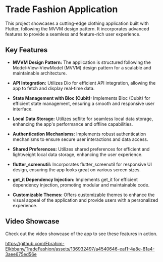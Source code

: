 # Trade Fashion Application

This project showcases a cutting-edge clothing application built with Flutter, following the MVVM design pattern. It incorporates advanced features to provide a seamless and feature-rich user experience.

## Key Features

- **MVVM Design Pattern:** The application is structured following the Model-View-ViewModel (MVVM) design pattern for a scalable and maintainable architecture.

- **API Integration:** Utilizes Dio for efficient API integration, allowing the app to fetch and display real-time data.

- **State Management with Bloc (Cubit):** Implements Bloc (Cubit) for efficient state management, ensuring a smooth and responsive user interface.

- **Local Data Storage:** Utilizes sqflite for seamless local data storage, enhancing the app's performance and offline capabilities.

- **Authentication Mechanisms:** Implements robust authentication mechanisms to ensure secure user interactions and data access.

- **Shared Preferences:** Utilizes shared preferences for efficient and lightweight local data storage, enhancing the user experience.

- **flutter_screenutil:** Incorporates flutter_screenutil for responsive UI design, ensuring the app looks great on various screen sizes.

- **get_it Dependency Injection:** Implements get_it for efficient dependency injection, promoting modular and maintainable code.

- **Customizable Themes:** Offers customizable themes to enhance the visual appeal of the application and provide users with a personalized experience.

## Video Showcase

Check out the video showcase of the app to see these features in action.

https://github.com/Ebrahim-Elkbbany/TradeFashion/assets/136932497/a4540646-eaf1-4a8e-81a4-3aee675ed56e



